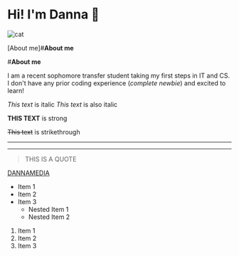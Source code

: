<!-- Headings -->
# Hi! I'm Danna :mushroom:
![cat](https://user-images.githubusercontent.com/123142971/225958753-3d449735-024e-4a2f-b712-4d15f3e77915.png)

[About me]#**About me**


#**About me**
<!-- paragraph -->
I am a recent sophomore transfer student taking my first steps in IT and CS. I don't have any prior coding experience (_complete newbie_) and excited to learn!  



<!-- Italics -->
*This text* is italic
_This text_ is also italic

<!-- Strong -->
**THIS TEXT** is strong 

<!-- Strikethrough -->
~~This text~~ is strikethrough

<!-- Horizontal Rule -->

---
___

<!-- Blockquote -->
>THIS IS A QUOTE

<!-- Linkg -->
[DANNAMEDIA](http://wwww.google.com)


<!-- UL-->
* Item 1
* Item 2
* Item 3 
    * Nested Item 1
    * Nested Item 2 

<!-- OL -->
1. Item 1
1. Item 2 
1. Item 3

